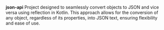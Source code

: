 **json-api**
Project designed to seamlessly convert objects to JSON and vice versa using reflection in Kotlin. This approach allows for the conversion of any object, regardless of its properties, into JSON text, ensuring flexibility and ease of use.
